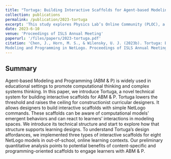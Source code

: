 ```yaml
---
title: "Tortuga: Building Interactive Scaffolds for Agent-based Modeling and Programming in NetLogo."
collection: publications
permalink: /publication/2023-tortuga
excerpt: 'This study explores Physics Lab’s Online Community (PLOC), a large-scale youth community with over 138,000 projects, and uses the Community of Inquiry (CoI) framework to demonstrate that cognitive, social, and teaching presences can emerge collaboratively among youths without instructor intervention.'
date: 2023-6-10
venue: 'Proceedings of ISLS Annual Meeting'
paperurl: '/files/papers/2023-tortuga.pdf'
citation: 'Chen, J., Horn, M. S., & Wilensky, U. J. (2023b). Tortuga: Building Interactive Scaffolds for Agent-based
Modeling and Programming in NetLogo. Proceedings of ISLS Annual Meeting 2023.'
---
```


## Summary
Agent-based Modeling and Programming (ABM & P) is widely used in educational settings to promote computational thinking and complex systems thinking. In this paper, we introduce Tortuga, a novel technical system for building interactive scaffolds for ABM & P. Tortuga lowers the threshold and raises the ceiling for constructionist curricular designers. It allows designers to build interactive scaffolds with simple NetLogo commands. These scaffolds can be aware of computational models’ emergent behaviors and can react to learners’ interactions in modeling spaces. We introduce its technical structure and start to explore how that structure supports learning designs. To understand Tortuga’s design affordances, we implemented three types of interactive scaffolds for eight NetLogo models in out-of-school, online learning contexts. Our preliminary quantitative analysis points to potential benefits of content-specific and programming-oriented scaffolds to engage learners with ABM & P.
